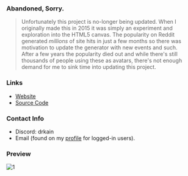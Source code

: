 ### Abandoned, Sorry.

> Unfortunately this project is no-longer being updated. When I originally made this in 2015 it was simply an experiment and exploration into the HTML5 canvas. The popularity on Reddit generated *millions* of site hits in just a few months so there was motivation to update the generator with new events and such.  
> After a few years the popularity died out and while there's still thousands of people using these as avatars, there's not enough demand for me to sink time into updating this project.

### Links

- [Website](https://drkain.github.io/csgo-sticker-signature-generator/)
- [Source Code](https://github.com/DrKain/csgo-sticker-signature-generator)  


### Contact Info  

- Discord: drkain  
- Email (found on my [profile](https://github.com/DrKain) for logged-in users).

### Preview
  
![1](https://i.imgur.com/tauslP6.gif)
